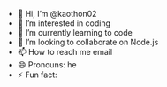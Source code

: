 - 👋 Hi, I’m @kaothon02
- 👀 I’m interested in coding
- 🌱 I’m currently learning to code
- 💞️ I’m looking to collaborate on Node.js
- 📫 How to reach me email
- 😄 Pronouns: he
- ⚡ Fun fact: 

<!---
kaothon02/kaothon02 is a ✨ special ✨ repository because its `README.md` (this file) appears on your GitHub profile.
You can click the Preview link to take a look at your changes.
--->

